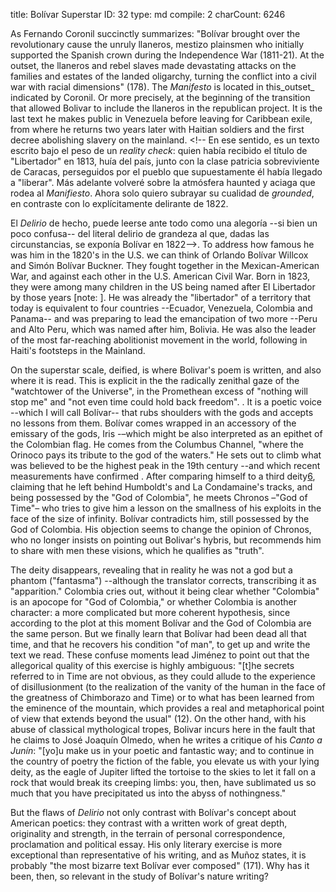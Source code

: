 title:          ​Bolívar Superstar
ID:             32
type:           md
compile:        2
charCount:      6246


As Fernando Coronil succinctly summarizes: "Bolívar brought over the revolutionary cause the unruly llaneros, mestizo plainsmen who initially supported the Spanish crown during the Independence War (1811-21). At the outset, the llaneros and rebel slaves made devastating attacks on the families and estates of the landed oligarchy, turning the conflict into a civil war with racial dimensions" (178). The _Manifesto_ is located in this_outset_ indicated by Coronil. Or more precisely, at the beginning of the transition that allowed Bolivar to include the llaneros in the republican project. It is the last text he makes public in Venezuela before leaving for Caribbean exile, from where he returns two years later with Haitian soldiers and the first decree abolishing slavery on the mainland. <!-- En ese sentido, es un texto escrito bajo el peso de un *reality check*: quien había recibido el título de "Libertador" en 1813, huía del país, junto con la clase patricia sobreviviente de Caracas, perseguidos por el pueblo que supuestamente él había llegado a "liberar". Más adelante volveré sobre la atmósfera haunted y aciaga que rodea al _Manifiesto_. Ahora solo quiero subrayar su cualidad de _grounded_, en contraste con lo explícitamente delirante de 1822.

El _Delirio_ de hecho, puede leerse ante todo como una alegoría --si bien un poco confusa-- del literal delirio de grandeza al que, dadas las circunstancias, se exponía Bolívar en 1822-->. To address how famous he was him in the 1820's in the U.S. we can think of Orlando Bolívar Willcox and Simón Bolívar Buckner. They fought together in the Mexican-American War, and against each other in the U.S. American Civil War. Born in 1823, they were among many children in the US being named after El Libertador by those years [note: <!-- BY 'George Azcarate' Harper's ferry, the site of Abolitionist John Brown's slave rebellion was also named after Simon Bolivar. http://www.bolivarwv.org/the-name.html' + Lord Byron-->]. He was already the "libertador" of a territory that today is equivalent to four countries --Ecuador, Venezuela, Colombia and Panama-- and was preparing to lead the emancipation of two more --Peru and Alto Peru, which was named after him, Bolivia. He was also the leader of the most far-reaching abolitionist movement in the world, following in Haiti's footsteps in the Mainland. <!-- Es un hombre cercano a la gloria, querido por su pueblo, reconocido por las potencias del Atlántico Norte, e ídolo de poetas y guerreros. Muy lejano de quien salía al exilio en 1814, desprestigiado ante la opinión pública internacional, perseguido por la parte más oprimida de su "pueblo" y bajo amenaza de fusilamiento por sus propios soldados <referencias>-->

On the superstar scale, deified, is where Bolivar's poem is written, and also where it is read. This is explicit in the the radically zenithal gaze of the "watchtower of the Universe", in the Promethean excess of "nothing will stop me" and "not even time could hold back freedom". <!-- Pero es un rasgo que recorre todo el poema-->. It is a poetic voice --which I will call Bolívar-- that rubs shoulders with the gods and accepts no lessons from them. Bolívar comes wrapped in an accessory of the emissary of the gods, Iris -–which might be also interpreted as an epithet of the Colombian flag. He comes from the Columbus Channel, "where the Orinoco pays its tribute to the god of the waters." He sets out to climb what was believed to be the highest peak in the 19th century --and which recent measurements have confirmed <reference>. After comparing himself to a third deity[6](#ftn12), claiming that he left behind Humboldt's and La Condamaine's tracks, and being possessed by the "God of Colombia", he meets Chronos –"God of Time"– who tries to give him a lesson on the smallness of his exploits in the face of the size of infinity. Bolívar contradicts him, still possessed by the God of Colombia. His objection seems to change the opinion of Chronos, who no longer insists on pointing out Bolivar's hybris, but recommends him to share with men these visions, which he qualifies as "truth". 

The deity disappears, revealing that in reality he was not a god but a phantom ("fantasma") --although the translator corrects, transcribing it as "apparition." Colombia cries out, without it being clear whether "Colombia" is an apocope for "God of Colombia," or whether Colombia is another character: a more complicated but more coherent hypothesis, since according to the plot at this moment Bolívar and the God of Colombia are the same person. But we finally learn that Bolívar had been dead all that time, and that he recovers his condition "of man", to get up and write the text we read. These confuse moments lead Jiménez to point out that the allegorical quality of this exercise is highly ambiguous: "[t]he secrets referred to in Time are not obvious, as they could allude to the experience of disillusionment (to the realization of the vanity of the human in the face of the greatness of Chimborazo and Time) or to what has been learned from the eminence of the mountain, which provides a real and metaphorical point of view that extends beyond the usual" (12). On the other hand, with his abuse of classical mythological tropes, Bolivar incurs here in the fault that he claims to José Joaquín Olmedo, when he writes a critique of his _Canto a Junín_: "[yo]u make us in your poetic and fantastic way; and to continue in the country of poetry the fiction of the fable, you elevate us with your lying deity, as the eagle of Jupiter lifted the tortoise to the skies to let it fall on a rock that would break its creeping limbs: you, then, have sublimated us so much that you have precipitated us into the abyss of nothingness." 

But the flaws of _Delirio_ not only contrast with Bolívar's concept about American poetics: they contrast with a written work of great depth, originality and strength, in the terrain of personal correspondence, proclamation and political essay. His only literary exercise is more exceptional than representative of his writing, and as Muñoz states, it is probably "the most bizarre text Bolívar ever composed" (171). Why has it been, then, so relevant in the study of Bolívar's nature writing?